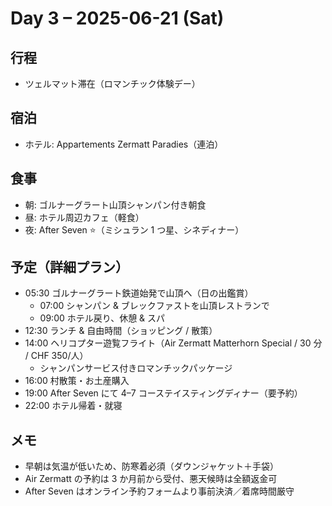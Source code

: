 # Day 3 – 2025-06-21 (Sat)

## 行程
- ツェルマット滞在（ロマンチック体験デー）

## 宿泊
- ホテル: Appartements Zermatt Paradies（連泊）

## 食事
- 朝: ゴルナーグラート山頂シャンパン付き朝食
- 昼: ホテル周辺カフェ（軽食）
- 夜: After Seven ⭐（ミシュラン 1 つ星、シネディナー）

## 予定（詳細プラン）
- 05:30 ゴルナーグラート鉄道始発で山頂へ（日の出鑑賞）
  - 07:00 シャンパン & ブレックファストを山頂レストランで
  - 09:00 ホテル戻り、休憩 & スパ
- 12:30 ランチ & 自由時間（ショッピング / 散策）
- 14:00 ヘリコプター遊覧フライト（Air Zermatt Matterhorn Special / 30 分 / CHF 350/人）
  - シャンパンサービス付きロマンチックパッケージ
- 16:00 村散策・お土産購入
- 19:00 After Seven にて 4–7 コーステイスティングディナー（要予約）
- 22:00 ホテル帰着・就寝

## メモ
- 早朝は気温が低いため、防寒着必須（ダウンジャケット＋手袋）
- Air Zermatt の予約は 3 か月前から受付、悪天候時は全額返金可
- After Seven はオンライン予約フォームより事前決済／着席時間厳守 